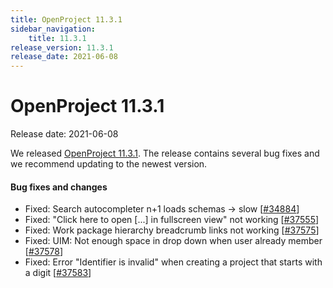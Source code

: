 ```yaml
---
title: OpenProject 11.3.1
sidebar_navigation:
    title: 11.3.1
release_version: 11.3.1
release_date: 2021-06-08
---
```


# OpenProject 11.3.1

Release date: 2021-06-08

We released [OpenProject 11.3.1](https://community.openproject.org/versions/1479).
The release contains several bug fixes and we recommend updating to the newest version.

<!--more-->
#### Bug fixes and changes

- Fixed: Search autocompleter n+1 loads schemas -> slow \[[#34884](https://community.openproject.org/wp/34884)\]
- Fixed: "Click here to open [...] in fullscreen view" not working \[[#37555](https://community.openproject.org/wp/37555)\]
- Fixed: Work package hierarchy breadcrumb links not working \[[#37575](https://community.openproject.org/wp/37575)\]
- Fixed: UIM: Not enough space in drop down when user already member \[[#37578](https://community.openproject.org/wp/37578)\]
- Fixed: Error "Identifier is invalid" when creating a project that starts with a digit \[[#37583](https://community.openproject.org/wp/37583)\]
